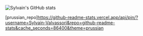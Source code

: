 
![Sylvain's GitHub stats](https://github-readme-stats.vercel.app/api?username=Sylvain-Valvassori&show_icons=true&theme=react)

[prussian_repo]https://github-readme-stats.vercel.app/api/pin/?username=Sylvain-Valvassori&repo=github-readme-stats&cache_seconds=86400&theme=prussian

